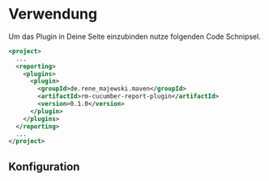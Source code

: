 # Verwendung

Um das Plugin in Deine Seite einzubinden nutze folgenden Code Schnipsel.

```xml
<project>
  ...
  <reporting>
    <plugins>
      <plugin>
        <groupId>de.rene_majewski.maven</groupId>
        <artifactId>rm-cucumber-report-plugin</artifactId>
        <version>0.1.0</version>
      </plugin>
    </plugins>
  </reporting>
  ...
</project>
```

## Konfiguration
